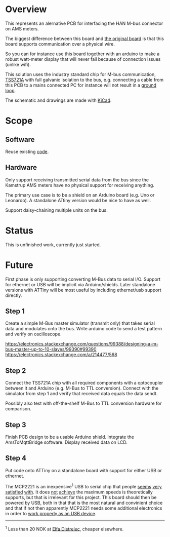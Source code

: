 
# Overview

This represents an alernative PCB for interfacing the HAN M-bus connector
on AMS meters.

The biggest difference between this board and [the original board](../Board_001)
is that this board supports communication over a physical wire.

So you can for instance use this board together with an arduino to make
a robust watt-meter display that will never fail because of connection
issues (unlike wifi).

This solution uses the industry standard chip for M-bus communication,
[TSS721A](http://www.ti.com/lit/ds/symlink/tss721a.pdf) with full
galvanic isolation to the bus, e.g. connecting a cable from this PCB
to a mains connected PC for instance will not result in a [ground
loop](https://en.wikipedia.org/wiki/Ground_loop_%28electricity%29).

The schematic and drawings are made with
[KiCad](http://www.kicad-pcb.org/).


# Scope

## Software

Reuse existing [code](../../Code).

## Hardware

Only support receiving transmitted serial data from the bus since the
Kamstrup AMS meters have no physical support for receiving anything.

The primary use case is to be a shield on an Arduino board (e.g. Uno or
Leonardo). A standalone ATtiny version would be nice to have as well.

Support daisy-chaining multiple units on the bus.


# Status

This is unfinished work, currently just started.

# Future

First phase is only supporting converting M-Bus data to serial I/O.
Support for ethernet or USB will be implicit via Arduino/shields. Later
standalone versions with ATTiny will be most useful by including
ethernet/usb support directly.

## Step 1

Create a simple M-Bus master simulator (transmit only) that takes
serial data and modulates onto the bus. Write arduino code to send a
test pattern and verify on oscilloscope.

https://electronics.stackexchange.com/questions/99388/designing-a-m-bus-master-up-to-10-slaves/99390#99390
https://electronics.stackexchange.com/a/214477/568

## Step 2

Connect the TSS721A chip with all required components with a optocoupler
between it and Arduino (e.g. M-Bus to TTL conversion). Connect with the
simulator from step 1 and verify that received data equals the data sendt.

Possibly also test with off-the-shelf M-Bus to TTL conversion hardware
for comparison.

## Step 3

Finish PCB design to be a usable Arduino shield. Integrate the
AmsToMqttBridge software. Display received data on LCD.

## Step 4

Put code onto ATTiny on a standalone board with support for either USB
or ethernet.

The MCP2221 is an inexpensive<sup>1</sup> USB to serial chip that people
[seems](https://www.element14.com/community/groups/open-source-hardware/blog/2016/02/01/implementing-non-ftdi-usb-to-uart-serial-interfaces)
[very](http://www.eevblog.com/forum/reviews/alternatives-to-ftdi-usb-to-uart-converter/)
[satisfied](https://hackaday.io/project/18845-usb-serial-uart)
[with](https://hackaday.com/2016/03/04/dual-uarti2c-breakout-goes-both-ways/).
It does [not](http://blog.zakkemble.co.uk/mcp2221-hid-library/)
[achieve](https://hackaday.com/2017/05/31/counterfeit-hardware-may-lead-to-malware-and-failure/#comment-3636318)
the maximum speeds is theoretically supports, but that is irrelevant for
this project. This board should then be powered by USB, both in that that
is the most natural and convinient choice and that if not then apparently
MCP2221 needs some additional electronics in order to [work properly as
an USB device](https://electronics.stackexchange.com/a/323551/568).


-------------------

<sup>1</sup> Less than 20 NOK at [Elfa
Distrelec](https://www.elfadistrelec.no/en/interface-ic-uart-usb-so-14-microchip-mcp2221-sl/p/11087556),
cheaper elsewhere.

